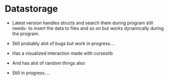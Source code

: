 

# Datastorage

+ Latest version handles structs and search them during program still needs-
    to insert the data to files and so on but works dynamically during the program.

+ Still probably alot of bugs but work in progress....




+ Has a visualized interaction made with curseslib

+ And has alot of random things also


+ Still in progress....
